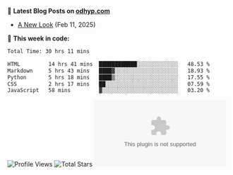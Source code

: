 📖 **Latest Blog Posts on [odhyp.com][website-url]**

<!-- BLOG-POST-LIST:START -->
- [A New Look](https://odhyp.com/blog/a-new-look/) (Feb 11, 2025)

<!-- BLOG-POST-LIST:END -->

📆 **This week in code:**

<!--START_SECTION:waka-->

```bash
Total Time: 30 hrs 11 mins

HTML         14 hrs 41 mins  ████████████░░░░░░░░░░░░░   48.53 %
Markdown     5 hrs 43 mins   ████▓░░░░░░░░░░░░░░░░░░░░   18.93 %
Python       5 hrs 18 mins   ████▒░░░░░░░░░░░░░░░░░░░░   17.55 %
CSS          2 hrs 17 mins   ██░░░░░░░░░░░░░░░░░░░░░░░   07.59 %
JavaScript   58 mins         ▓░░░░░░░░░░░░░░░░░░░░░░░░   03.20 %
```

<!--END_SECTION:waka-->

![Profile Views][view-shield]
![Total Stars][stars-shield]
[![Comments][comments-shield]][comments-url]

<!-- LINKS & IMAGES -->
[website-url]: https://odhyp.com/blog
[view-shield]: https://komarev.com/ghpvc/?username=odhyp&color=00bba7&style=for-the-badge&abbreviated=true
[stars-shield]: https://img.shields.io/github/stars/odhyp?style=for-the-badge&label=total%20stars&color=00bba7
[comments-shield]: https://img.shields.io/github/discussions/odhyp/odhyp.com?style=for-the-badge&label=comments&color=00bba7
[comments-url]: https://github.com/odhyp/odhyp.com/discussions
